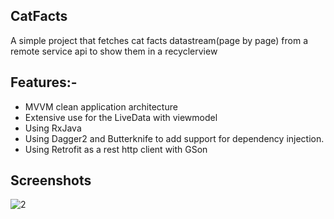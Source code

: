 
## CatFacts

A simple project that fetches cat facts datastream(page by page) from a remote service api to show them in a recyclerview

## Features:-

- MVVM clean application architecture
- Extensive use for the LiveData with viewmodel
- Using RxJava
- Using Dagger2 and Butterknife to add support for dependency injection.
- Using Retrofit as a rest http client with GSon

## Screenshots
![2](https://user-images.githubusercontent.com/16631131/32822375-437a7eae-c9e9-11e7-8905-b5e75c5ab96e.png)
